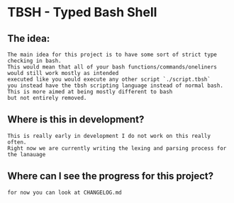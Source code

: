 
# TBSH - Typed Bash Shell

## The idea:
    The main idea for this project is to have some sort of strict type checking in bash.
    This would mean that all of your bash functions/commands/oneliners would still work mostly as intended 
    executed like you would execute any other script `./script.tbsh` 
    you instead have the tbsh scripting language instead of normal bash. This is more aimed at being mostly different to bash
    but not entirely removed.

## Where is this in development?

    This is really early in development I do not work on this really often. 
    Right now we are currently writing the lexing and parsing process for the lanauage

## Where can I see the progress for this project?
    for now you can look at CHANGELOG.md

